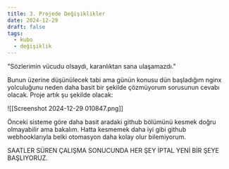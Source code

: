 ```yaml
---
title: 3. Projede Değişiklikler
date: 2024-12-29
draft: false
tags:
  - kubo
  - değişiklik
---
```

"Sözlerimin vücudu olsaydı, karanlıktan sana ulaşamazdı."

Bunun üzerine düşünülecek tabi ama günün konusu dün başladığım nginx yolculuğunu neden daha basit bir şekilde çözmüyorum sorusunun cevabı olacak. Proje artık şu şekilde olacak:

![[Screenshot 2024-12-29 010847.png]]

Önceki sisteme göre daha basit aradaki github bölümünü kesmek doğru olmayabilir ama bakalım.
Hatta kesmemek daha iyi gibi github webhooklarıyla belki otomasyon daha kolay olur bilemiyorum.

SAATLER SÜREN ÇALIŞMA SONUCUNDA HER ŞEY İPTAL YENİ BİR ŞEYE BAŞLIYORUZ.

<script src="https://giscus.app/client.js"
        data-repo="Rezillique/my-notes"
        data-repo-id="R_kgDONjvPNw"
        data-category="Announcements"
        data-category-id="DIC_kwDONjvPN84ClpQq"
        data-mapping="pathname"
        data-strict="0"
        data-reactions-enabled="1"
        data-emit-metadata="0"
        data-input-position="bottom"
        data-theme="dark"
        data-lang="en"
        crossorigin="anonymous"
        async>
</script>
